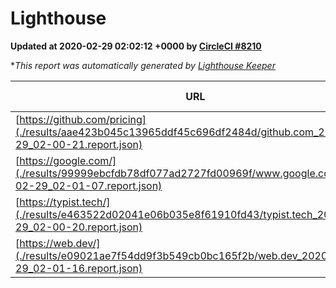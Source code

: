 
# Lighthouse

**Updated at 2020-02-29 02:02:12 +0000 by [CircleCI #8210](https://circleci.com/gh/ItinerisLtd/lighthouse-keeper-example/8210)**

**This report was automatically generated by [Lighthouse Keeper](https://github.com/itinerisltd/lighthouse-keeper)*

| URL | Performance | Accessibility | Best Practices | SEO | PWA | Updated At |
| --- | --- | --- | --- | --- | --- | --- |
| [https://github.com/pricing](./results/aae423b045c13965ddf45c696df2484d/github.com_2020-02-29_02-00-21.report.json) | 0.5 | 0.93 | 0.93 | 0.92 | 0.56 | 2020-02-29T02:00:21.224Z |
| [https://google.com/](./results/99999ebcfdb78df077ad2727fd00969f/www.google.com_2020-02-29_02-01-07.report.json) | 0.92 | 0.86 | 0.93 | 0.9 | 0.56 | 2020-02-29T02:01:07.398Z |
| [https://typist.tech/](./results/e463522d02041e06b035e8f61910fd43/typist.tech_2020-02-29_02-00-20.report.json) | 0.96 | 0.92 | 0.79 | 1 | 0.59 | 2020-02-29T02:00:20.343Z |
| [https://web.dev/](./results/e09021ae7f54dd9f3b549cb0bc165f2b/web.dev_2020-02-29_02-01-16.report.json) | 0.93 | 0.92 | 1 | 0.98 | 0.96 | 2020-02-29T02:01:16.939Z |
